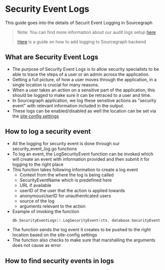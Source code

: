 # Security Event Logs
This guide goes into the details of Securit Event Logging in Sourcegraph
> Note: You can find more information about our audit logs setup [here](./audit_log.md)
>
> [Here](../dev/how-to/add_logging.md) is a guide on how to add logging to Sourcegraph backend

## What are Security Event Logs
- The purpose of Security Event Logs is to allow security specialists to be able to trace the steps of a user or an admin across the application.
- Getting a full picture, of how a user moves through the application, in a single location is crucial for many reasons.
- When a user takes an action on a sensitive part of the application, this should be logged to make sure it can be retraced to a user and time.
- In Sourcegraph application, we log these sensitive actions as "security event" with relevant information included in the output.
- These logs can be enabled/disabled as well the location can be set via the [site config settings](./audit_log#configuring)


## How to log a security event
- All the logging for security event is done through our security_event_log.go functions
- To log an event, the LogSecurityEvent function can be invoked which will create an event with information provided and then submit it for logging to the right place
- This function takes following information to create a log event
  - Context from the where the log is being called
  - SecurityEventName which is predefined here
  - URL if available
  - userID of the user that the action is applied towards
  - anonymousUserID for unauthenitcated users
  - source of the log
  - arguments relevant to the action
- Example of invoking the function
  ```go
  db.SecurityEventLogs().LogSecurityEvent(ctx, database.SecurityEventNameEmailVerified, r.URL.Path, uint32(actr.UID), "", "BACKEND", email)

- The function sends the log event it creates to be pushed to the right location based on the site-config settings
- The function also checks to make sure that marshalling the arguments does not cause as error

## How to find security events in logs


